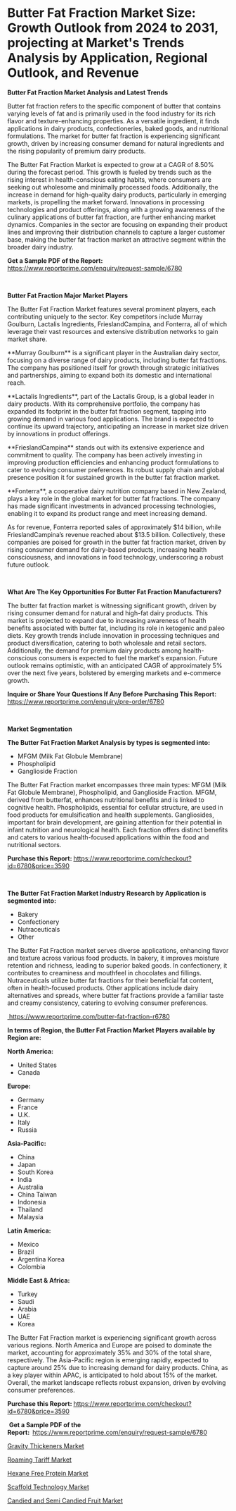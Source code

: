 <p><h1>Butter Fat Fraction Market Size: Growth Outlook from 2024 to 2031, projecting at Market's Trends Analysis by Application, Regional Outlook, and Revenue</h1></p><p><strong>Butter Fat Fraction Market Analysis and Latest Trends</strong></p>
<p><p>Butter fat fraction refers to the specific component of butter that contains varying levels of fat and is primarily used in the food industry for its rich flavor and texture-enhancing properties. As a versatile ingredient, it finds applications in dairy products, confectioneries, baked goods, and nutritional formulations. The market for butter fat fraction is experiencing significant growth, driven by increasing consumer demand for natural ingredients and the rising popularity of premium dairy products.</p><p>The Butter Fat Fraction Market is expected to grow at a CAGR of 8.50% during the forecast period. This growth is fueled by trends such as the rising interest in health-conscious eating habits, where consumers are seeking out wholesome and minimally processed foods. Additionally, the increase in demand for high-quality dairy products, particularly in emerging markets, is propelling the market forward. Innovations in processing technologies and product offerings, along with a growing awareness of the culinary applications of butter fat fraction, are further enhancing market dynamics. Companies in the sector are focusing on expanding their product lines and improving their distribution channels to capture a larger customer base, making the butter fat fraction market an attractive segment within the broader dairy industry.</p></p>
<p><strong>Get a Sample PDF of the Report:&nbsp;</strong> <a href="https://www.reportprime.com/enquiry/request-sample/6780">https://www.reportprime.com/enquiry/request-sample/6780</a></p>
<p>&nbsp;</p>
<p><strong>Butter Fat Fraction Major Market Players</strong></p>
<p><p>The Butter Fat Fraction Market features several prominent players, each contributing uniquely to the sector. Key competitors include Murray Goulburn, Lactalis Ingredients, FrieslandCampina, and Fonterra, all of which leverage their vast resources and extensive distribution networks to gain market share.</p><p>**Murray Goulburn** is a significant player in the Australian dairy sector, focusing on a diverse range of dairy products, including butter fat fractions. The company has positioned itself for growth through strategic initiatives and partnerships, aiming to expand both its domestic and international reach.</p><p>**Lactalis Ingredients**, part of the Lactalis Group, is a global leader in dairy products. With its comprehensive portfolio, the company has expanded its footprint in the butter fat fraction segment, tapping into growing demand in various food applications. The brand is expected to continue its upward trajectory, anticipating an increase in market size driven by innovations in product offerings.</p><p>**FrieslandCampina** stands out with its extensive experience and commitment to quality. The company has been actively investing in improving production efficiencies and enhancing product formulations to cater to evolving consumer preferences. Its robust supply chain and global presence position it for sustained growth in the butter fat fraction market.</p><p>**Fonterra**, a cooperative dairy nutrition company based in New Zealand, plays a key role in the global market for butter fat fractions. The company has made significant investments in advanced processing technologies, enabling it to expand its product range and meet increasing demand. </p><p>As for revenue, Fonterra reported sales of approximately $14 billion, while FrieslandCampina’s revenue reached about $13.5 billion. Collectively, these companies are poised for growth in the butter fat fraction market, driven by rising consumer demand for dairy-based products, increasing health consciousness, and innovations in food technology, underscoring a robust future outlook.</p></p>
<p>&nbsp;</p>
<p><strong>What Are The Key Opportunities For Butter Fat Fraction Manufacturers?</strong></p>
<p><p>The butter fat fraction market is witnessing significant growth, driven by rising consumer demand for natural and high-fat dairy products. This market is projected to expand due to increasing awareness of health benefits associated with butter fat, including its role in ketogenic and paleo diets. Key growth trends include innovation in processing techniques and product diversification, catering to both wholesale and retail sectors. Additionally, the demand for premium dairy products among health-conscious consumers is expected to fuel the market's expansion. Future outlook remains optimistic, with an anticipated CAGR of approximately 5% over the next five years, bolstered by emerging markets and e-commerce growth.</p></p>
<p><strong>Inquire or Share Your Questions If Any Before Purchasing This Report:</strong> <a href="https://www.reportprime.com/enquiry/pre-order/6780">https://www.reportprime.com/enquiry/pre-order/6780</a></p>
<p>&nbsp;</p>
<p><strong>Market Segmentation</strong></p>
<p><strong>The Butter Fat Fraction Market Analysis by types is segmented into:</strong></p>
<p><ul><li>MFGM (Milk Fat Globule Membrane)</li><li>Phospholipid</li><li>Ganglioside Fraction</li></ul></p>
<p><p>The Butter Fat Fraction market encompasses three main types: MFGM (Milk Fat Globule Membrane), Phospholipid, and Ganglioside Fraction. MFGM, derived from butterfat, enhances nutritional benefits and is linked to cognitive health. Phospholipids, essential for cellular structure, are used in food products for emulsification and health supplements. Gangliosides, important for brain development, are gaining attention for their potential in infant nutrition and neurological health. Each fraction offers distinct benefits and caters to various health-focused applications within the food and nutritional sectors.</p></p>
<p><strong>Purchase this Report:&nbsp;</strong><a href="https://www.reportprime.com/checkout?id=6780&price=3590">https://www.reportprime.com/checkout?id=6780&price=3590</a></p>
<p>&nbsp;</p>
<p><strong>The Butter Fat Fraction Market Industry Research by Application is segmented into:</strong></p>
<p><ul><li>Bakery</li><li>Confectionery</li><li>Nutraceuticals</li><li>Other</li></ul></p>
<p><p>The Butter Fat Fraction market serves diverse applications, enhancing flavor and texture across various food products. In bakery, it improves moisture retention and richness, leading to superior baked goods. In confectionery, it contributes to creaminess and mouthfeel in chocolates and fillings. Nutraceuticals utilize butter fat fractions for their beneficial fat content, often in health-focused products. Other applications include dairy alternatives and spreads, where butter fat fractions provide a familiar taste and creamy consistency, catering to evolving consumer preferences.</p></p>
<p><a href="https://www.reportprime.com/butter-fat-fraction-r6780">&nbsp;https://www.reportprime.com/butter-fat-fraction-r6780</a></p>
<p><strong>In terms of Region, the Butter Fat Fraction Market Players available by Region are:</strong></p>
<p>
    <p> <strong> North America: </strong>
        <ul>
            <li>United States</li>
            <li>Canada</li>
        </ul>
        </p> 
    <p> <strong> Europe: </strong>
        <ul>
            <li>Germany</li>
            <li>France</li>
            <li>U.K.</li>
            <li>Italy</li>
            <li>Russia</li>
        </ul>
        </p> 
    <p> <strong> Asia-Pacific: </strong>
        <ul>
            <li>China</li>
            <li>Japan</li>
            <li>South Korea</li>
            <li>India</li>
            <li>Australia</li>
            <li>China Taiwan</li>
            <li>Indonesia</li>
            <li>Thailand</li>
            <li>Malaysia</li>
        </ul>
        </p> 
    <p> <strong> Latin America: </strong>
        <ul>
            <li>Mexico</li>
            <li>Brazil</li>
            <li>Argentina Korea</li>
            <li>Colombia</li>
        </ul>
        </p> 
    <p> <strong> Middle East & Africa: </strong>
        <ul>
            <li>Turkey</li>
            <li>Saudi</li>
            <li>Arabia</li>
            <li>UAE</li>
            <li>Korea</li>
        </ul>
    </p>
    </p>
<p><p>The Butter Fat Fraction market is experiencing significant growth across various regions. North America and Europe are poised to dominate the market, accounting for approximately 35% and 30% of the total share, respectively. The Asia-Pacific region is emerging rapidly, expected to capture around 25% due to increasing demand for dairy products. China, as a key player within APAC, is anticipated to hold about 15% of the market. Overall, the market landscape reflects robust expansion, driven by evolving consumer preferences.</p></p>
<p><strong>Purchase this Report: </strong><a href="https://www.reportprime.com/checkout?id=6780&price=3590">https://www.reportprime.com/checkout?id=6780&price=3590</a></p>
<p>&nbsp;<strong>Get a Sample PDF of the Report:&nbsp;&nbsp;</strong><a href="https://www.reportprime.com/enquiry/request-sample/6780">https://www.reportprime.com/enquiry/request-sample/6780</a></p>
<p><strong></strong></p>
<p><p><a href="https://issuu.com/reportprime-2/docs/gravity-thickeners-market-size-2030_c1309438da0e5e">Gravity Thickeners Market</a></p><p><a href="https://www.linkedin.com/pulse/what-growth-drivers-roaming-tariff-market-comprehensive-study-msc3c?trackingId=MYZTyMYFSFqqx%2BVCKj2klw%3D%3D">Roaming Tariff Market</a></p><p><a href="https://github.com/kaufmannDavid16/Market-Research-Report-List-1/blob/main/hexane-free-protein-market.md">Hexane Free Protein Market</a></p><p><a href="https://www.linkedin.com/pulse/what-innovations-shaping-scaffold-technology-market-application-wtmuc?trackingId=nAjhIkmNSNuvkss6nkLTEA%3D%3D">Scaffold Technology Market</a></p><p><a href="https://github.com/AlisaRowe24/Market-Research-Report-List-1/blob/main/candied-and-semi-candied-fruit-market.md">Candied and Semi Candied Fruit Market</a></p></p>